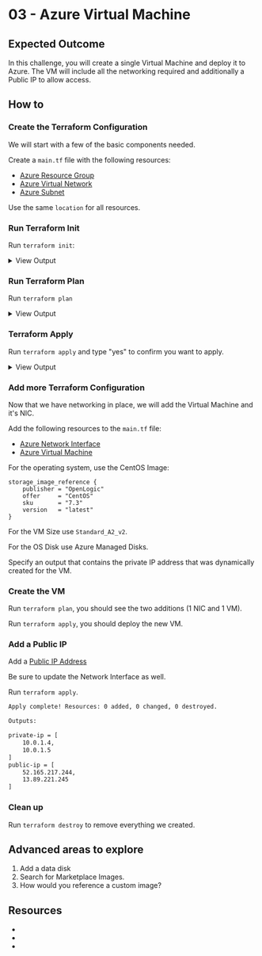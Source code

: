 # 03 - Azure Virtual Machine

## Expected Outcome

In this challenge, you will create a single Virtual Machine and deploy it to Azure.
The VM will include all the networking required and additionally a Public IP to allow access.

## How to

### Create the Terraform Configuration

We will start with a few of the basic components needed.

Create a `main.tf` file with the following resources:

- [Azure Resource Group](https://www.terraform.io/docs/providers/azurerm/r/resource_group.html)
- [Azure Virtual Network](https://www.terraform.io/docs/providers/azurerm/r/virtual_network.html)
- [Azure Subnet](https://www.terraform.io/docs/providers/azurerm/r/subnet.html)

Use the same `location` for all resources.

### Run Terraform Init

Run `terraform init`:

<details><summary>View Output</summary>
<p>

```sh
$ terraform init
Initializing provider plugins...
- Checking for available provider plugins on https://releases.hashicorp.com...
- Downloading plugin for provider "azurerm" (1.3.2)...

The following providers do not have any version constraints in configuration,
so the latest version was installed.

To prevent automatic upgrades to new major versions that may contain breaking
changes, it is recommended to add version = "..." constraints to the
corresponding provider blocks in configuration, with the constraint strings
suggested below.

* provider.azurerm: version = "~> 1.3"

Terraform has been successfully initialized!

You may now begin working with Terraform. Try running "terraform plan" to see
any changes that are required for your infrastructure. All Terraform commands
should now work.

If you ever set or change modules or backend configuration for Terraform,
rerun this command to reinitialize your working directory. If you forget, other
commands will detect it and remind you to do so if necessary.
```

</p>
</details>

### Run Terraform Plan

Run `terraform plan`

<details><summary>View Output</summary>
<p>

```sh
$ terraform plan
Terraform will perform the following actions:

  + azurerm_resource_group.module
      id:                   <computed>
      location:             "centralus"
      name:                 "challenge03-rg"
      tags.%:               <computed>

  + azurerm_subnet.module
      id:                   <computed>
      address_prefix:       "10.0.1.0/24"
      ip_configurations.#:  <computed>
      name:                 "challenge03-subnet"
      resource_group_name:  "challenge03-rg"
      virtual_network_name: "challenge03-vnet"

  + azurerm_virtual_network.module
      id:                   <computed>
      address_space.#:      "1"
      address_space.0:      "10.0.0.0/16"
      location:             "centralus"
      name:                 "challenge03-vnet"
      resource_group_name:  "challenge03-rg"
      subnet.#:             <computed>
      tags.%:               <computed>


Plan: 3 to add, 0 to change, 0 to destroy.
```

</p>
</details>

### Terraform Apply

Run `terraform apply` and type "yes" to confirm you want to apply.

<details><summary>View Output</summary>
<p>

```sh
$ terraform apply

An execution plan has been generated and is shown below.
Resource actions are indicated with the following symbols:
  + create

Terraform will perform the following actions:

  + azurerm_resource_group.module
      id:                   <computed>
      location:             "centralus"
      name:                 "challenge03-rg"
      tags.%:               <computed>

  + azurerm_subnet.module
      id:                   <computed>
      address_prefix:       "10.0.1.0/24"
      ip_configurations.#:  <computed>
      name:                 "challenge03-subnet"
      resource_group_name:  "challenge03-rg"
      virtual_network_name: "challenge03-vnet"

  + azurerm_virtual_network.module
      id:                   <computed>
      address_space.#:      "1"
      address_space.0:      "10.0.0.0/16"
      location:             "centralus"
      name:                 "challenge03-vnet"
      resource_group_name:  "challenge03-rg"
      subnet.#:             <computed>
      tags.%:               <computed>


Plan: 3 to add, 0 to change, 0 to destroy.

Do you want to perform these actions?
  Terraform will perform the actions described above.
  Only 'yes' will be accepted to approve.

  Enter a value: yes

azurerm_resource_group.module: Creating...
  location: "" => "centralus"
  name:     "" => "challenge03-rg"
  tags.%:   "" => "<computed>"
azurerm_resource_group.module: Creation complete after 1s (ID: /subscriptions/27e9ff76-ce7b-4176-b2bb-...40e1c999/resourceGroups/challenge03-rg)
azurerm_virtual_network.module: Creating...
  address_space.#:     "" => "1"
  address_space.0:     "" => "10.0.0.0/16"
  location:            "" => "centralus"
  name:                "" => "challenge03-vnet"
  resource_group_name: "" => "challenge03-rg"
  subnet.#:            "" => "<computed>"
  tags.%:              "" => "<computed>"
azurerm_virtual_network.module: Still creating... (10s elapsed)
azurerm_virtual_network.module: Creation complete after 12s (ID: /subscriptions/27e9ff76-ce7b-4176-b2bb-...twork/virtualNetworks/challenge03-vnet)
azurerm_subnet.module: Creating...
  address_prefix:       "" => "10.0.1.0/24"
  ip_configurations.#:  "" => "<computed>"
  name:                 "" => "challenge03-subnet"
  resource_group_name:  "" => "challenge03-rg"
  virtual_network_name: "" => "challenge03-vnet"
azurerm_subnet.module: Still creating... (10s elapsed)
azurerm_subnet.module: Creation complete after 11s (ID: /subscriptions/27e9ff76-ce7b-4176-b2bb-...enge03-vnet/subnets/challenge03-subnet)

Apply complete! Resources: 3 added, 0 changed, 0 destroyed.
```

</p>
</details>

### Add more Terraform Configuration

Now that we have networking in place, we will add the Virtual Machine and it's NIC.

Add the following resources to the `main.tf` file:

- [Azure Network Interface](https://www.terraform.io/docs/providers/azurerm/r/network_interface.html)
- [Azure Virtual Machine](https://www.terraform.io/docs/providers/azurerm/r/virtual_machine.html)

For the operating system, use the CentOS Image:

```hcl
storage_image_reference {
    publisher = "OpenLogic"
    offer     = "CentOS"
    sku       = "7.3"
    version   = "latest"
}
```

For the VM Size use `Standard_A2_v2`.

For the OS Disk use Azure Managed Disks.

Specify an output that contains the private IP address that was dynamically created for the VM.

### Create the VM

Run `terraform plan`, you should see the two additions (1 NIC and 1 VM).

Run `terraform apply`, you should deploy the new VM.

### Add a Public IP

Add a [Public IP Address](https://www.terraform.io/docs/providers/azurerm/r/public_ip.html)

Be sure to update the Network Interface as well.

Run `terraform apply`.

```sh
Apply complete! Resources: 0 added, 0 changed, 0 destroyed.

Outputs:

private-ip = [
    10.0.1.4,
    10.0.1.5
]
public-ip = [
    52.165.217.244,
    13.89.221.245
]
```

### Clean up

Run `terraform destroy` to remove everything we created.

## Advanced areas to explore

1. Add a data disk
1. Search for Marketplace Images.
1. How would you reference a custom image?

## Resources

- []()
- []()
- []()
